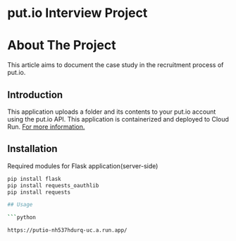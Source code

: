 # put.io Interview Project


# About The Project

This article aims to document the case study in the recruitment process of put.io.

## Introduction
This application uploads a folder and its contents to your put.io account using the put.io API.
This application is containerized and deployed to Cloud Run. [For more information.](https://github.com/user/repo/blob/branch/other_file.md) 
## Installation
Required modules for Flask application(server-side)
```bash
pip install flask
pip install requests_oauthlib
pip install requests

## Usage

```python

https://putio-nh537hdurq-uc.a.run.app/
